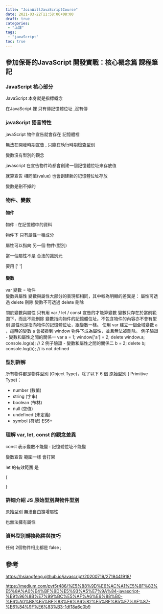 ```yaml
---
title: "JoinWillJavaScriptCourse"
date: 2021-03-22T11:58:06+08:00
draft: true
categories:
 - "上課"
tags:
 - "javaScript"
toc: true
---
```



## 參加保哥的JavaScript 開發實戰：核心概念篇 課程筆記

<!-- 簡介 -->
<!--more-->

### JavaScript 核心部分
JavaScript 本身就是指標概念

在JavaScript 裡 只有傳記憶體位址 ,沒有傳


### javaScript 語言特性

javaScript  物件宣告就會存在 記憶體裡


無法在開發時期宣告 , 只能在執行時期檢查型別

變數沒有型別的觀念

javascript 在宣告物件時都會創建一個記憶體位址來存放值

就算宣告 相同值(value) 也會創建新的記憶體位址存放

變數是刪不掉的




### 物件、變數

#### 物件

物件 : 在記憶體中的資料

物件下 只有屬性一種成分

屬性可以指向 另一個 物件(型別)

當一個屬性不是 合法的識別元

要用 [' ']


#### 變數

var 變數 = 物件    
變數與屬性
變數與屬性大部分的表現都相同，其中較為明顯的差異是：
屬性可透過 delete 刪除
變數不可透過 delete 刪除

關於變數與屬性
只有用 var / let / const 宣告的才能算變數
變數只存在於當前範圍下，而且不能刪除
變數指向物件的記憶體位址，不包含物件的內容亦不會有型別
屬性也是指向物件的記憶體位址，跟變數一樣。
使用 var 建立一個全域變數 a ，這時的變數 a 會被掛到 window 物件下成為屬性，並且無法被刪除。
例子驗證 - 變數和屬性之間的關係一
var a = 1;
window['a'] = 2;
delete window.a;
console.log(a);  // 2
例子驗證 - 變數和屬性之間的關係二
b = 2;
delete b;
console.log(b); // is not defined


### 型別詳解
 
 所有物件都是物件型別 (Object Type)，除了以下 6 個 原始型別 ( Primitive Type)：
- number (數值)
- string (字串)
- boolean (布林)
- null (空值)
- undefined (未定義)
- symbol (符號) ES6+


### 理解 var, let, const 的觀念差異



const 表示變數不能變 : 記憶體位址不能變



變數宣告 範圍一樣 會打架  



let 的有效範圍 是 

{

}


### 詳細介紹 JS 原始型別與物件型別

原始型別 無法自由擴增屬性

也無法擁有屬性





### 資料型別轉換陷阱與技巧

任何 2個物件相比都是   false ;






## 參考

https://hsiangfeng.github.io/javascript/20200719/2719441918/

https://medium.com/pvt5r486/%E5%88%9D%E6%AC%A1%E5%8F%83%E5%8A%A0%E4%BF%9D%E5%93%A5%E7%9A%84-javascript-%E9%96%8B%E7%99%BC%E5%AF%A6%E6%88%B0-%E6%A0%B8%E5%BF%83%E6%A6%82%E5%BF%B5%E7%AF%87-%E6%84%9F%E6%83%B3-1df18a6c0b9
